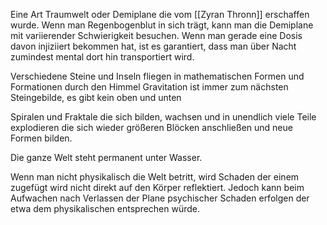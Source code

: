Eine Art Traumwelt oder Demiplane die vom [[Zyran Thronn]] erschaffen wurde.
Wenn man Regenbogenblut in sich trägt, kann man die Demiplane mit variierender Schwierigkeit besuchen. Wenn man gerade eine Dosis davon injiziiert bekommen hat, ist es garantiert, dass man über Nacht zumindest mental dort hin transportiert wird.

Verschiedene Steine und Inseln fliegen in mathematischen Formen und Formationen durch den Himmel
Gravitation ist immer zum nächsten Steingebilde, es gibt kein oben und unten

Spiralen und Fraktale die sich bilden, wachsen und in unendlich viele Teile explodieren die sich wieder größeren Blöcken anschließen und neue Formen bilden.

Die ganze Welt steht permanent unter Wasser.

Wenn man nicht physikalisch die Welt betritt, wird Schaden der einem zugefügt wird nicht direkt auf den Körper reflektiert. Jedoch kann beim Aufwachen nach Verlassen der Plane psychischer Schaden erfolgen der etwa dem physikalischen entsprechen würde.